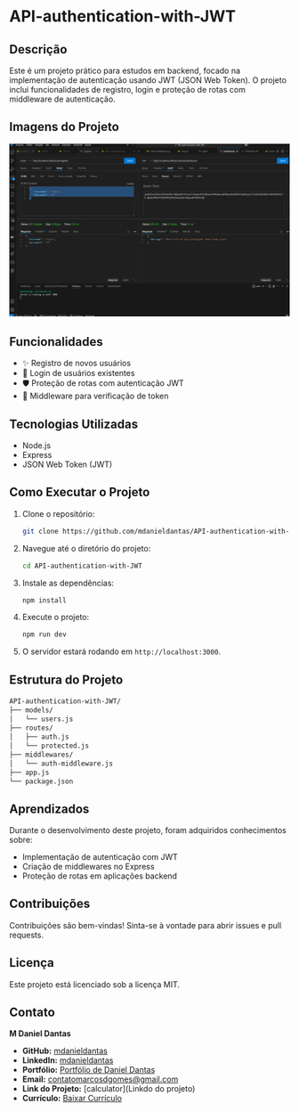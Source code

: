 # API-authentication-with-JWT

## Descrição
Este é um projeto prático para estudos em backend, focado na implementação de autenticação usando JWT (JSON Web Token). O projeto inclui funcionalidades de registro, login e proteção de rotas com middleware de autenticação.

<!-- ## Link Online
API-authentication-with-JWT -->

## Imagens do Projeto

![Projeto](./public/images/image.png)

## Funcionalidades
- ✨ Registro de novos usuários
- 🔐 Login de usuários existentes
- 🛡️ Proteção de rotas com autenticação JWT
- 📜 Middleware para verificação de token

## Tecnologias Utilizadas
- Node.js
- Express
- JSON Web Token (JWT)

## Como Executar o Projeto
1. Clone o repositório:
   ```bash
   git clone https://github.com/mdanieldantas/API-authentication-with-JWT.git
   ```
2. Navegue até o diretório do projeto:
   ```bash
   cd API-authentication-with-JWT
   ```
3. Instale as dependências:
   ```bash
   npm install
   ```
4. Execute o projeto:
   ```bash
   npm run dev
   ```
5. O servidor estará rodando em `http://localhost:3000`.

## Estrutura do Projeto
```
API-authentication-with-JWT/
├── models/
│   └── users.js
├── routes/
│   ├── auth.js
│   └── protected.js
├── middlewares/
│   └── auth-middleware.js
├── app.js
└── package.json
```

## Aprendizados
Durante o desenvolvimento deste projeto, foram adquiridos conhecimentos sobre:
- Implementação de autenticação com JWT
- Criação de middlewares no Express
- Proteção de rotas em aplicações backend

## Contribuições
Contribuições são bem-vindas! Sinta-se à vontade para abrir issues e pull requests.

## Licença
Este projeto está licenciado sob a licença MIT.

## Contato

**M Daniel Dantas**

- **GitHub:** [mdanieldantas](https://github.com/mdanieldantas)
- **LinkedIn:** [mdanieldantas](https://www.linkedin.com/in/mdanieldantas)
- **Portfólio:** [Portfólio de Daniel Dantas](https://danieldantasdev.vercel.app)
- **Email:** [contatomarcosdgomes@gmail.com](mailto:contatomarcosdgomes@gmail.com)
- **Link do Projeto:** [calculator](Linkdo do projeto)
- **Currículo:** [Baixar Currículo](https://drive.google.com/file/d/1Z_tqBv6kg4wkDAQHAvY3lcuVSq3rabTt/view?usp=drive_link)
<!-- - **Veja Online:** [Nome do projeto](link) -->